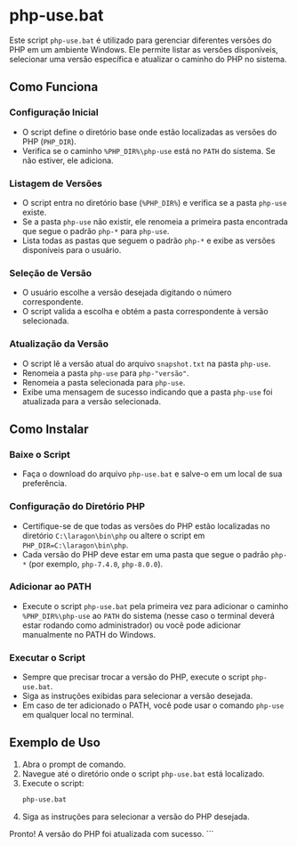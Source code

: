 # php-use.bat

Este script `php-use.bat` é utilizado para gerenciar diferentes versões do PHP em um ambiente Windows. Ele permite listar as versões disponíveis, selecionar uma versão específica e atualizar o caminho do PHP no sistema.

## Como Funciona

### Configuração Inicial

- O script define o diretório base onde estão localizadas as versões do PHP (`PHP_DIR`).
- Verifica se o caminho `%PHP_DIR%\php-use` está no `PATH` do sistema. Se não estiver, ele adiciona.

### Listagem de Versões

- O script entra no diretório base (`%PHP_DIR%`) e verifica se a pasta `php-use` existe.
- Se a pasta `php-use` não existir, ele renomeia a primeira pasta encontrada que segue o padrão `php-*` para `php-use`.
- Lista todas as pastas que seguem o padrão `php-*` e exibe as versões disponíveis para o usuário.

### Seleção de Versão

- O usuário escolhe a versão desejada digitando o número correspondente.
- O script valida a escolha e obtém a pasta correspondente à versão selecionada.

### Atualização da Versão

- O script lê a versão atual do arquivo `snapshot.txt` na pasta `php-use`.
- Renomeia a pasta `php-use` para `php-"versão"`.
- Renomeia a pasta selecionada para `php-use`.
- Exibe uma mensagem de sucesso indicando que a pasta `php-use` foi atualizada para a versão selecionada.

## Como Instalar

### Baixe o Script

- Faça o download do arquivo `php-use.bat` e salve-o em um local de sua preferência.

### Configuração do Diretório PHP

- Certifique-se de que todas as versões do PHP estão localizadas no diretório `C:\laragon\bin\php` ou altere o script em `PHP_DIR=C:\laragon\bin\php`.
- Cada versão do PHP deve estar em uma pasta que segue o padrão `php-*` (por exemplo, `php-7.4.0`, `php-8.0.0`).

### Adicionar ao PATH

- Execute o script `php-use.bat` pela primeira vez para adicionar o caminho `%PHP_DIR%\php-use` ao `PATH` do sistema (nesse caso o terminal deverá estar rodando como administrador) ou você pode adicionar manualmente no PATH do Windows.

### Executar o Script

- Sempre que precisar trocar a versão do PHP, execute o script `php-use.bat`.
- Siga as instruções exibidas para selecionar a versão desejada.
- Em caso de ter adicionado o PATH, você pode usar o comando `php-use` em qualquer local no terminal.

## Exemplo de Uso

1. Abra o prompt de comando.
2. Navegue até o diretório onde o script `php-use.bat` está localizado.
3. Execute o script:
   ```sh
   php-use.bat

4. Siga as instruções para selecionar a versão do PHP desejada.

Pronto! A versão do PHP foi atualizada com sucesso. ```
